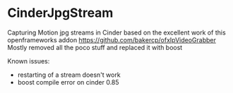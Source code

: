 CinderJpgStream
===============

Capturing Motion jpg streams in Cinder based on the excellent work of this openframeworks addon https://github.com/bakercp/ofxIpVideoGrabber
Mostly removed all the poco stuff and replaced it with boost

Known issues:
- restarting of a stream doesn't work
- boost compile error on cinder 0.85

